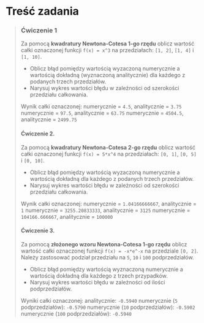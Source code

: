 # Treść zadania

> ### Ćwiczenie 1
> Za pomocą **kwadratury Newtona-Cotesa 1-go rzędu** oblicz wartość całki oznaczonej funkcji `f(x) = x^3` na przedziałach: `[1, 2]`, `[1, 4]` i `[1, 10]`.
>
> - Oblicz błąd pomiędzy wartością wyzaczoną numerycznie a wartością dokładną (wyznaczoną analitycznie) dla każdego z podanych trzech przedziałów.
> - Narysuj wykres wartości błędu w zależności od szerokości przedziału całkowania.
>
> Wynik całki oznaczonej:
> ﻿numerycznie = `4.5`, analitycznie = `3.75`
> numerycznie = `97.5`, analitycznie = `63.75`
> numerycznie = `4504.5`, analitycznie = `2499.75`
>
> #### Ćwiczenie 2.
> Za pomocą **kwadratury Newtona-Cotesa 2-go rzędu** oblicz wartość całki oznaczonej funkcji `f(x) = 5*x^4` na przedziałach: `[0, 1]`, `[0, 5]` i `[0, 10]`.
>
> - Oblicz błąd pomiędzy wartością wyzaczoną numerycznie a wartością dokładną dla każdego z podanych trzech przedziałów.
> - Narysuj wykres wartości błędu w zależności od szerokości przedziału całkowania.
>
> Wynik całki oznaczonej:
> numerycznie = `1.04166666667`, analitycznie = `1`
> numerycznie = `3255.20833333`, analitycznie = `3125`
> numerycznie = `104166.666667`, analitycznie = `100000`
>
> #### Ćwiczenie 3.
> Za pomocą **złożonego wzoru Newtona-Cotesa 1-go rzędu** oblicz wartość całki oznaczonej funkcji `f(x) = -x*e^-x` na przedziale `[0, 2]`. Należy zastosować podział przedziału na `5`, `10` i `100` podprzedziałów.
>
> - Oblicz błąd pomiędzy wartością wyznaczoną numerycznie a wartością dokładną dla każdego z trzech przypadków.
> - Narysuj wykres wartości błędu w zależności od ilości podprzedziałów.
>
> Wyniki całki oznaczonej:
> analitycznie: `-0.5940`
> numerycznie (`5` podprzedziałów): `-0.5790`
> numerycznie (`10` podprzedziałów): `-0.5902`
> numerycznie (`100` podprzedziałów): `-0.5940`
